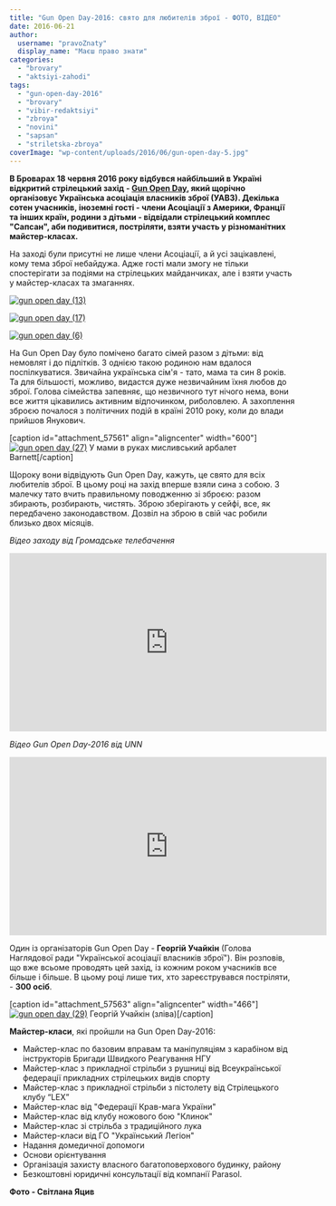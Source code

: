 ```yaml
---
title: "Gun Open Day-2016: свято для любителів зброї - ФОТО, ВІДЕО"
date: 2016-06-21
author: 
  username: "pravoZnaty"
  display_name: "Маєш право знати"
categories: 
  - "brovary"
  - "aktsiyi-zahodi"
tags: 
  - "gun-open-day-2016"
  - "brovary"
  - "vibir-redaktsiyi"
  - "zbroya"
  - "novini"
  - "sapsan"
  - "striletska-zbroya"
coverImage: "wp-content/uploads/2016/06/gun-open-day-5.jpg"
---
```


**В Броварах 18 червня 2016 року відбувся найбільший в Україні відкритий стрілецький захід - [Gun Open Day](https://mpz.brovary.org/anons-18-chervnya-u-brovarah-vidbudetsya-gun-open-day-2016/), який щорічно організовує Українська асоціація власників зброї (УАВЗ). Декілька сотен учасників, іноземні гості - члени Асоціації з Америки, Франції та інших країн, родини з дітьми - відвідали стрілецький комплес "Сапсан", аби подивитися, постріляти, взяти участь у різноманітних майстер-класах.**

На заході були присутні не лише члени Асоціації, а й усі зацікавлені, кому тема зброї небайдужа. Адже гості мали змогу не тільки спостерігати за подіями на стрілецьких майданчиках, але і взяти участь у майстер-класах та змаганнях.

[![gun open day (13)](https://mpz.brovary.org/wp-content/uploads/2016/06/gun-open-day-13.jpg)](https://mpz.brovary.org/wp-content/uploads/2016/06/gun-open-day-13.jpg)

[![gun open day (17)](https://mpz.brovary.org/wp-content/uploads/2016/06/gun-open-day-17.jpg)](https://mpz.brovary.org/wp-content/uploads/2016/06/gun-open-day-17.jpg)

[![gun open day (6)](https://mpz.brovary.org/wp-content/uploads/2016/06/gun-open-day-6.jpg)](https://mpz.brovary.org/wp-content/uploads/2016/06/gun-open-day-6.jpg)

На Gun Open Day було помічено багато сімей разом з дітьми: від немовлят і до підлітків. З однією такою родиною нам вдалося поспілкуватися. Звичайна українська сім'я - тато, мама та син 8 років. Та для більшості, можливо, видастся дуже незвичайним їхня любов до зброї. Голова сімейства запевняє, що незвичного тут нічого нема, вони все життя цікавились активним відпочинком, риболовлею. А захоплення зброєю почалося з політичних подій в країні 2010 року, коли до влади прийшов Янукович.

\[caption id="attachment\_57561" align="aligncenter" width="600"\][![gun open day (27)](https://mpz.brovary.org/wp-content/uploads/2016/06/gun-open-day-27.jpg)](https://mpz.brovary.org/wp-content/uploads/2016/06/gun-open-day-27.jpg) У мами в руках мисливський арбалет Barnett\[/caption\]

Щороку вони відвідують Gun Open Day, кажуть, це свято для всіх любителів зброї. В цьому році на захід вперше взяли сина з собою. З малечку тато вчить правильному поводженню зі зброєю: разом збирають, розбирають, чистять. Зброю зберігають у сейфі, все, як передбачено законодавством. Дозвіл на зброю в свій час робили близько двох місяців.

_Відео заходу від Громадське телебачення_

<iframe src="https://www.youtube.com/embed/Yp9tqbJ0JYI" width="560" height="315" frameborder="0" allowfullscreen="allowfullscreen"></iframe>

_Відео Gun Open Day-2016 від UNN_

<iframe src="https://www.youtube.com/embed/3Vp_bLNXAsM" width="560" height="315" frameborder="0" allowfullscreen="allowfullscreen"></iframe>

Один із організаторів Gun Open Day - **Георгій Учайкін** (Голова Наглядової ради "Української асоціації власників зброї"). Він розповів, що вже всьоме проводять цей захід, із кожним роком учасників все більше і більше. В цьому році лише тих, хто зареєструвався постріляти, - **300 осіб**.

\[caption id="attachment\_57563" align="aligncenter" width="466"\][![gun open day (29)](https://mpz.brovary.org/wp-content/uploads/2016/06/gun-open-day-29.jpg)](https://mpz.brovary.org/wp-content/uploads/2016/06/gun-open-day-29.jpg) Георгій Учайкін (зліва)\[/caption\]

**Майстер-класи**, які пройшли на Gun Open Day-2016:

- Майстер-клас по базовим вправам та маніпуляціям з карабіном від інструкторів Бригади Швидкого Реагування НГУ
- Майстер-клас з прикладної стрільби з рушниці від Всеукраїнської федерації прикладних стрілецьких видів спорту
- Майстер-клас з прикладної стрільби з пістолету від Стрілецького клубу “LEX”
- Майстер-клас від "Федерації Крав-мага України"
- Майстер-клас від клубу ножового бою "Клинок"
- Майстер-клас зі стрільба з традиційного лука
- Майстер-класи від ГО "Український Легіон"
- Надання домедичної допомоги
- Основи орієнтування
- Організація захисту власного багатоповерхового будинку, району
- Безкоштовні юридичні консультації від компанії Parasol.

**Фото - Світлана Яцив**
